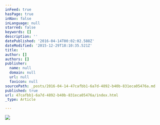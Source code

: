 ```yaml
---
inFeed: true
hasPage: true
inNav: false
inLanguage: null
starred: false
keywords: []
description: ''
datePublished: '2016-04-14T00:02:02.588Z'
dateModified: '2015-12-29T18:10:35.521Z'
title: ''
author: []
authors: []
publisher:
  name: null
  domain: null
  url: null
  favicon: null
sourcePath: _posts/2016-04-14-47cafbb1-6a7d-4892-b40b-831eca05476a.md
published: true
url: 47cafbb1-6a7d-4892-b40b-831eca05476a/index.html
_type: Article

---
```

![](https://the-grid-user-content.s3-us-west-2.amazonaws.com/e7b129a2-eb98-417f-9015-85aaad88e3ee.jpg)